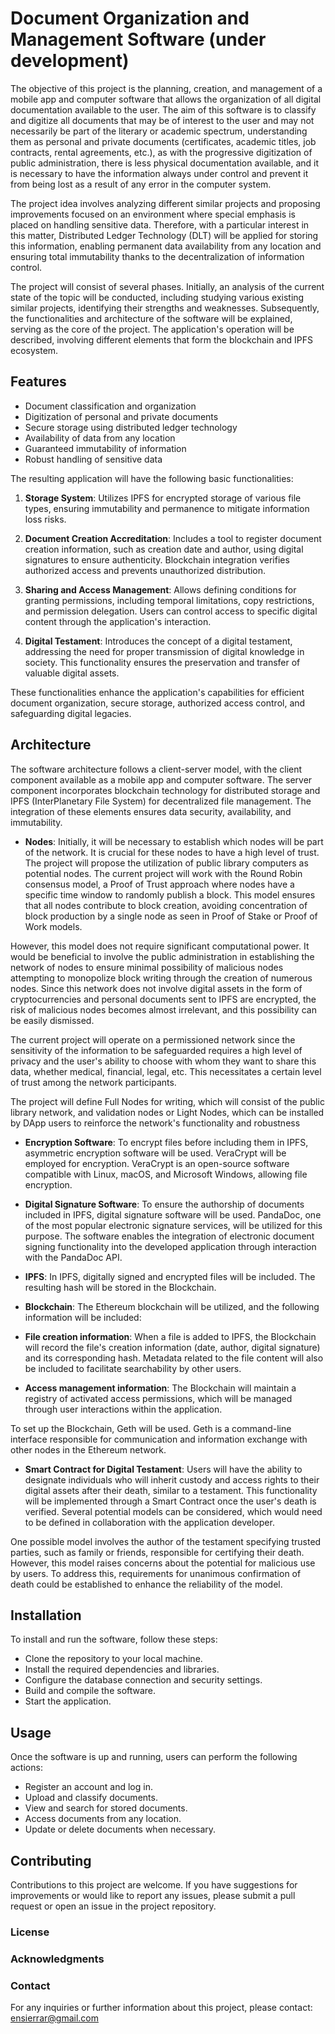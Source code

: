 # Document Organization and Management Software (under development)

The objective of this project is the planning, creation, and management of a mobile app and computer software that allows the organization of all digital documentation available to the user. The aim of this software is to classify and digitize all documents that may be of interest to the user and may not necessarily be part of the literary or academic spectrum, understanding them as personal and private documents (certificates, academic titles, job contracts, rental agreements, etc.), as with the progressive digitization of public administration, there is less physical documentation available, and it is necessary to have the information always under control and prevent it from being lost as a result of any error in the computer system.

The project idea involves analyzing different similar projects and proposing improvements focused on an environment where special emphasis is placed on handling sensitive data. Therefore, with a particular interest in this matter, Distributed Ledger Technology (DLT) will be applied for storing this information, enabling permanent data availability from any location and ensuring total immutability thanks to the decentralization of information control.


The project will consist of several phases. Initially, an analysis of the current state of the topic will be conducted, including studying various existing similar projects, identifying their strengths and weaknesses. Subsequently, the functionalities and architecture of the software will be explained, serving as the core of the project. The application's operation will be described, involving different elements that form the blockchain and IPFS ecosystem.


## Features

+ Document classification and organization
+ Digitization of personal and private documents
+ Secure storage using distributed ledger technology
+ Availability of data from any location
+ Guaranteed immutability of information
+ Robust handling of sensitive data

The resulting application will have the following basic functionalities:

1. **Storage System**: Utilizes IPFS for encrypted storage of various file types, ensuring immutability and permanence to mitigate information loss risks.

2. **Document Creation Accreditation**: Includes a tool to register document creation information, such as creation date and author, using digital signatures to ensure authenticity. Blockchain integration verifies authorized access and prevents unauthorized distribution.

3. **Sharing and Access Management**: Allows defining conditions for granting permissions, including temporal limitations, copy restrictions, and permission delegation. Users can control access to specific digital content through the application's interaction.

4. **Digital Testament**: Introduces the concept of a digital testament, addressing the need for proper transmission of digital knowledge in society. This functionality ensures the preservation and transfer of valuable digital assets.

These functionalities enhance the application's capabilities for efficient document organization, secure storage, authorized access control, and safeguarding digital legacies.

## Architecture

The software architecture follows a client-server model, with the client component available as a mobile app and computer software. The server component incorporates blockchain technology for distributed storage and IPFS (InterPlanetary File System) for decentralized file management. The integration of these elements ensures data security, availability, and immutability.

+ **Nodes**: Initially, it will be necessary to establish which nodes will be part of the network. It is crucial for these nodes to have a high level of trust. The project will propose the utilization of public library computers as potential nodes. The current project will work with the Round Robin consensus model, a Proof of Trust approach where nodes have a specific time window to randomly publish a block. This model ensures that all nodes contribute to block creation, avoiding concentration of block production by a single node as seen in Proof of Stake or Proof of Work models.

However, this model does not require significant computational power. It would be beneficial to involve the public administration in establishing the network of nodes to ensure minimal possibility of malicious nodes attempting to monopolize block writing through the creation of numerous nodes. Since this network does not involve digital assets in the form of cryptocurrencies and personal documents sent to IPFS are encrypted, the risk of malicious nodes becomes almost irrelevant, and this possibility can be easily dismissed.

The current project will operate on a permissioned network since the sensitivity of the information to be safeguarded requires a high level of privacy and the user's ability to choose with whom they want to share this data, whether medical, financial, legal, etc. This necessitates a certain level of trust among the network participants.

The project will define Full Nodes for writing, which will consist of the public library network, and validation nodes or Light Nodes, which can be installed by DApp users to reinforce the network's functionality and robustness


+ **Encryption Software**: To encrypt files before including them in IPFS, asymmetric encryption software will be used. VeraCrypt will be employed for encryption. VeraCrypt is an open-source software compatible with Linux, macOS, and Microsoft Windows, allowing file encryption.

+ **Digital Signature Software**: To ensure the authorship of documents included in IPFS, digital signature software will be used. PandaDoc, one of the most popular electronic signature services, will be utilized for this purpose. The software enables the integration of electronic document signing functionality into the developed application through interaction with the PandaDoc API.

+ **IPFS**: In IPFS, digitally signed and encrypted files will be included. The resulting hash will be stored in the Blockchain.

+ **Blockchain**: The Ethereum blockchain will be utilized, and the following information will be included:

+ **File creation information**: When a file is added to IPFS, the Blockchain will record the file's creation information (date, author, digital signature) and its corresponding hash. Metadata related to the file content will also be included to facilitate searchability by other users.

+ **Access management information**: The Blockchain will maintain a registry of activated access permissions, which will be managed through user interactions within the application.

To set up the Blockchain, Geth will be used. Geth is a command-line interface responsible for communication and information exchange with other nodes in the Ethereum network.

+ **Smart Contract for Digital Testament**: Users will have the ability to designate individuals who will inherit custody and access rights to their digital assets after their death, similar to a testament. This functionality will be implemented through a Smart Contract once the user's death is verified. Several potential models can be considered, which would need to be defined in collaboration with the application developer.

One possible model involves the author of the testament specifying trusted parties, such as family or friends, responsible for certifying their death. However, this model raises concerns about the potential for malicious use by users. To address this, requirements for unanimous confirmation of death could be established to enhance the reliability of the model.

## Installation

To install and run the software, follow these steps:

+ Clone the repository to your local machine.
+ Install the required dependencies and libraries.
+ Configure the database connection and security settings.
+ Build and compile the software.
+ Start the application.


## Usage

Once the software is up and running, users can perform the following actions:

+ Register an account and log in.
+ Upload and classify documents.
+ View and search for stored documents.
+ Access documents from any location.
+ Update or delete documents when necessary.




## Contributing

Contributions to this project are welcome. If you have suggestions for improvements or would like to report any issues, please submit a pull request or open an issue in the project repository.


### License




### Acknowledgments




### Contact

For any inquiries or further information about this project, please contact: ensierrar@gmail.com

